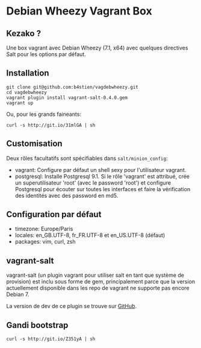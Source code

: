# Debian Wheezy Vagrant Box

## Kezako ?

Une box vagrant avec Debian Wheezy (7.1, x64) avec quelques directives
Salt pour les options par défaut.

## Installation

    git clone git@github.com:b4stien/vagdebwheezy.git
    cd vagdebwheezy
    vagrant plugin install vagrant-salt-0.4.0.gem
    vagrant up

Ou, pour les grands faineants:

    curl -s http://git.io/31mlGA | sh

## Customisation

Deux rôles facultatifs sont spécifiables dans `salt/minion_config`:

* vagrant: Configure par défaut un shell sexy pour l'utilisateur vagrant.
* postgresql: Installe Postgresql 9.1. Si le rôle 'vagrant' est attribué, crée
  un superutilisateur 'root' (avec le password 'root') et configure Postgresql
  pour écouter sur toutes les interfaces et faire la vérification des identités
  avec des password en md5.

## Configuration par défaut

* timezone: Europe/Paris
* locales: en_GB.UTF-8, fr_FR.UTF-8 et en_US.UTF-8 (défaut)
* packages: vim, curl, zsh

## vagrant-salt

vagrant-salt (un plugin vagrant pour utiliser salt en tant que système
de provision) est inclu sous forme de gem, principalement parce que la
version actuellement disponible dans les repo de vagrant ne supporte pas
encore Debian 7.

La version de dev de ce plugin se trouve sur
[GitHub](https://github.com/saltstack/salty-vagrant).

## Gandi bootstrap

    curl -s http://git.io/Z351yA | sh
